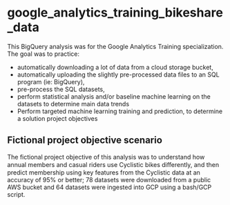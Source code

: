 # google_analytics_training_bikeshare_data

This BigQuery analysis was for the Google Analytics Training specialization. The goal was to practice: 
- automatically downloading a lot of data from a cloud storage bucket,
- automatically uploading the slightly pre-processed data files to an SQL program (ie: BigQuery),
- pre-process the SQL datasets,
- perform statistical analysis and/or baseline machine learning on the datasets to determine main data trends
- Perform targeted machine learning training and prediction, to determine a solution project objectives

## Fictional project objective scenario 
The fictional project objective of this analysis was to understand how annual members and casual riders use Cyclistic bikes diﬀerently, and then predict membership using key features from the Cyclistic data at an accuracy of 95% or better; 78 datasets were downloaded from a public AWS bucket and 64 datasets were ingested into GCP using a bash/GCP script.
